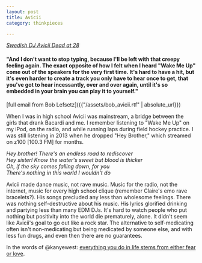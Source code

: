```yaml
---
layout: post
title: Avicii
category: thinkpieces

---
```


[_Swedish DJ Avicii Dead at 28_](https://www.billboard.com/articles/news/dance/8358389/avicii-dead-tim-bergling)

#### "And I don't want to stop typing, because I'll be left with that creepy feeling again. The exact opposite of how I felt when I heard "Wake Me Up" come out of the speakers for the very first time. It's hard to have a hit, but it's even harder to create a track you only have to hear once to get, that you've got to hear incessantly, over and over again, until it's so embedded in your brain you can play it to yourself."

[full email from Bob Lefsetz]({{"/assets/bob_avicii.rtf" | absolute_url}})

When I was in high school Avicii was mainstream, a bridge between the girls that drank Bacardi and me. I remember listening to "Wake Me Up" on my iPod, on the radio, and while running laps during field hockey practice. I was still listening in 2013 when he dropped "Hey Brother," which streamed on z100 [100.3 FM] for months. 

_Hey brother! There's an endless road to rediscover_<br>
_Hey sister! Know the water's sweet but blood is thicker_<br>
_Oh, if the sky comes falling down, for you_<br>
_There's nothing in this world I wouldn't do_<br>

Avicii made dance music, not rave music. Music for the radio, not the internet, music for every high school clique (remember Claire's emo rave bracelets?). His songs precluded any less than wholesome feelings. There was nothing self-destructive about his music. His lyrics glorified drinking and partying less than many EDM DJs.  It's hard to watch people who put nothing but positivity into the world die prematurely, alone. It didn't seem like Avicii's goal to go out like a rock star. The alternative to self-medicating often isn't non-medicating but being medicated by someone else, and with less fun drugs, and even then there are no guarantees. 

In the words of @kanyewest: [everything you do in life stems from either fear or love](https://twitter.com/kanyewest/status/986316732905283584). 